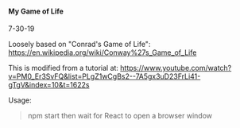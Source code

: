 #### My Game of Life                            
7-30-19


Loosely based on "Conrad's Game of Life":
https://en.wikipedia.org/wiki/Conway%27s_Game_of_Life


This is modified from a tutorial at:
https://www.youtube.com/watch?v=PM0_Er3SvFQ&list=PLgZ1wCgBs2--7A5gx3uD23FrLi41-gTgV&index=10&t=1622s


Usage:
> npm start 
then wait for React to open a browser window